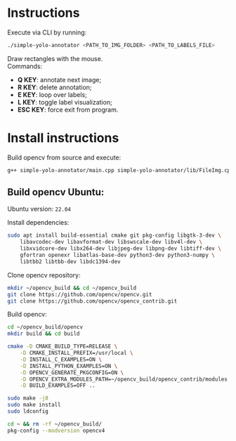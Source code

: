 # Instructions

Execute via CLI by running:
```bash
./simple-yolo-annotator <PATH_TO_IMG_FOLDER> <PATH_TO_LABELS_FILE>
```

Draw rectangles with the mouse.  
Commands:
* __Q KEY__: annotate next image;
* __R KEY__: delete annotation;
* __E KEY__: loop over labels;
* __L KEY__: toggle label visualization;
* __ESC KEY__: force exit from program.

# Install instructions

Build opencv from source and execute:  
```bash
g++ simple-yolo-annotator/main.cpp simple-yolo-annotator/lib/FileImg.cpp simple-yolo-annotator/lib/helpers.cpp -o Build/Ubuntu/simple-yolo-annotator -std=c++17 `pkg-config --cflags --libs opencv4`
```

## Build opencv Ubuntu:
Ubuntu version: `22.04`  

Install dependencies:  
```bash
sudo apt install build-essential cmake git pkg-config libgtk-3-dev \
    libavcodec-dev libavformat-dev libswscale-dev libv4l-dev \
    libxvidcore-dev libx264-dev libjpeg-dev libpng-dev libtiff-dev \
    gfortran openexr libatlas-base-dev python3-dev python3-numpy \
    libtbb2 libtbb-dev libdc1394-dev
```
Clone opencv repository:  
```bash
mkdir ~/opencv_build && cd ~/opencv_build
git clone https://github.com/opencv/opencv.git
git clone https://github.com/opencv/opencv_contrib.git
```
Build opencv:  
```bash
cd ~/opencv_build/opencv
mkdir build && cd build

cmake -D CMAKE_BUILD_TYPE=RELEASE \
    -D CMAKE_INSTALL_PREFIX=/usr/local \
    -D INSTALL_C_EXAMPLES=ON \
    -D INSTALL_PYTHON_EXAMPLES=ON \
    -D OPENCV_GENERATE_PKGCONFIG=ON \
    -D OPENCV_EXTRA_MODULES_PATH=~/opencv_build/opencv_contrib/modules \
    -D BUILD_EXAMPLES=OFF ..

sudo make -j8
sudo make install
sudo ldconfig

cd ~ && rm -rf ~/opencv_build/
pkg-config --modversion opencv4
```

